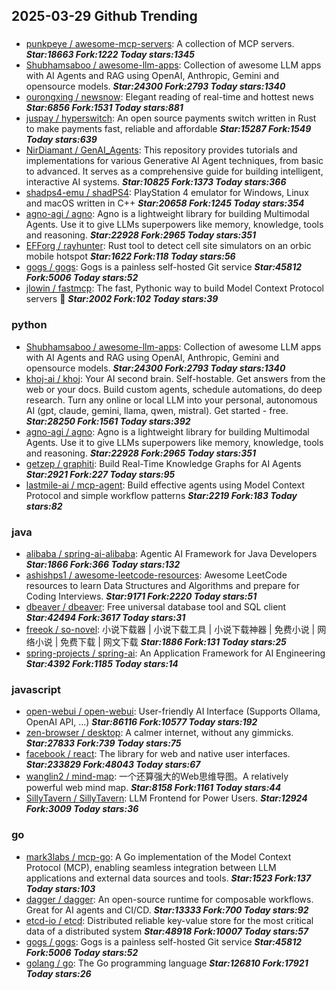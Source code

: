 ## 2025-03-29 Github Trending

### 
* [punkpeye / awesome-mcp-servers](https://github.com/punkpeye/awesome-mcp-servers): A collection of MCP servers. ***Star:18663 Fork:1222 Today stars:1345***
* [Shubhamsaboo / awesome-llm-apps](https://github.com/Shubhamsaboo/awesome-llm-apps): Collection of awesome LLM apps with AI Agents and RAG using OpenAI, Anthropic, Gemini and opensource models. ***Star:24300 Fork:2793 Today stars:1340***
* [ourongxing / newsnow](https://github.com/ourongxing/newsnow): Elegant reading of real-time and hottest news ***Star:6856 Fork:1531 Today stars:881***
* [juspay / hyperswitch](https://github.com/juspay/hyperswitch): An open source payments switch written in Rust to make payments fast, reliable and affordable ***Star:15287 Fork:1549 Today stars:639***
* [NirDiamant / GenAI_Agents](https://github.com/NirDiamant/GenAI_Agents): This repository provides tutorials and implementations for various Generative AI Agent techniques, from basic to advanced. It serves as a comprehensive guide for building intelligent, interactive AI systems. ***Star:10825 Fork:1373 Today stars:366***
* [shadps4-emu / shadPS4](https://github.com/shadps4-emu/shadPS4): PlayStation 4 emulator for Windows, Linux and macOS written in C++ ***Star:20658 Fork:1245 Today stars:354***
* [agno-agi / agno](https://github.com/agno-agi/agno): Agno is a lightweight library for building Multimodal Agents. Use it to give LLMs superpowers like memory, knowledge, tools and reasoning. ***Star:22928 Fork:2965 Today stars:351***
* [EFForg / rayhunter](https://github.com/EFForg/rayhunter): Rust tool to detect cell site simulators on an orbic mobile hotspot ***Star:1622 Fork:118 Today stars:56***
* [gogs / gogs](https://github.com/gogs/gogs): Gogs is a painless self-hosted Git service ***Star:45812 Fork:5006 Today stars:52***
* [jlowin / fastmcp](https://github.com/jlowin/fastmcp): The fast, Pythonic way to build Model Context Protocol servers 🚀 ***Star:2002 Fork:102 Today stars:39***

### python
* [Shubhamsaboo / awesome-llm-apps](https://github.com/Shubhamsaboo/awesome-llm-apps): Collection of awesome LLM apps with AI Agents and RAG using OpenAI, Anthropic, Gemini and opensource models. ***Star:24300 Fork:2793 Today stars:1340***
* [khoj-ai / khoj](https://github.com/khoj-ai/khoj): Your AI second brain. Self-hostable. Get answers from the web or your docs. Build custom agents, schedule automations, do deep research. Turn any online or local LLM into your personal, autonomous AI (gpt, claude, gemini, llama, qwen, mistral). Get started - free. ***Star:28250 Fork:1561 Today stars:392***
* [agno-agi / agno](https://github.com/agno-agi/agno): Agno is a lightweight library for building Multimodal Agents. Use it to give LLMs superpowers like memory, knowledge, tools and reasoning. ***Star:22928 Fork:2965 Today stars:351***
* [getzep / graphiti](https://github.com/getzep/graphiti): Build Real-Time Knowledge Graphs for AI Agents ***Star:2921 Fork:227 Today stars:95***
* [lastmile-ai / mcp-agent](https://github.com/lastmile-ai/mcp-agent): Build effective agents using Model Context Protocol and simple workflow patterns ***Star:2219 Fork:183 Today stars:82***

### java
* [alibaba / spring-ai-alibaba](https://github.com/alibaba/spring-ai-alibaba): Agentic AI Framework for Java Developers ***Star:1866 Fork:366 Today stars:132***
* [ashishps1 / awesome-leetcode-resources](https://github.com/ashishps1/awesome-leetcode-resources): Awesome LeetCode resources to learn Data Structures and Algorithms and prepare for Coding Interviews. ***Star:9171 Fork:2220 Today stars:51***
* [dbeaver / dbeaver](https://github.com/dbeaver/dbeaver): Free universal database tool and SQL client ***Star:42494 Fork:3617 Today stars:31***
* [freeok / so-novel](https://github.com/freeok/so-novel): 小说下载器 | 小说下载工具 | 小说下载神器 | 免费小说 | 网络小说 | 免费下载 | 网文下载 ***Star:1886 Fork:131 Today stars:25***
* [spring-projects / spring-ai](https://github.com/spring-projects/spring-ai): An Application Framework for AI Engineering ***Star:4392 Fork:1185 Today stars:14***

### javascript
* [open-webui / open-webui](https://github.com/open-webui/open-webui): User-friendly AI Interface (Supports Ollama, OpenAI API, ...) ***Star:86116 Fork:10577 Today stars:192***
* [zen-browser / desktop](https://github.com/zen-browser/desktop): A calmer internet, without any gimmicks. ***Star:27833 Fork:739 Today stars:75***
* [facebook / react](https://github.com/facebook/react): The library for web and native user interfaces. ***Star:233829 Fork:48043 Today stars:67***
* [wanglin2 / mind-map](https://github.com/wanglin2/mind-map): 一个还算强大的Web思维导图。A relatively powerful web mind map. ***Star:8158 Fork:1161 Today stars:44***
* [SillyTavern / SillyTavern](https://github.com/SillyTavern/SillyTavern): LLM Frontend for Power Users. ***Star:12924 Fork:3009 Today stars:36***

### go
* [mark3labs / mcp-go](https://github.com/mark3labs/mcp-go): A Go implementation of the Model Context Protocol (MCP), enabling seamless integration between LLM applications and external data sources and tools. ***Star:1523 Fork:137 Today stars:103***
* [dagger / dagger](https://github.com/dagger/dagger): An open-source runtime for composable workflows. Great for AI agents and CI/CD. ***Star:13333 Fork:700 Today stars:92***
* [etcd-io / etcd](https://github.com/etcd-io/etcd): Distributed reliable key-value store for the most critical data of a distributed system ***Star:48918 Fork:10007 Today stars:57***
* [gogs / gogs](https://github.com/gogs/gogs): Gogs is a painless self-hosted Git service ***Star:45812 Fork:5006 Today stars:52***
* [golang / go](https://github.com/golang/go): The Go programming language ***Star:126810 Fork:17921 Today stars:26***
